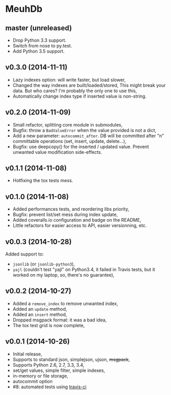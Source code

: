 # MeuhDb

## master (unreleased)

* Drop Python 3.3 support.
* Switch from nose to py.test.
* Add Python 3.5 support.

## v0.3.0 (2014-11-11)

* Lazy indexes option: will write faster, but load slower,
* Changed the way indexes are built/loaded/stored, This might break your data.
  But who cares? I'm probably the only one to use this,
* Automatically change index type if inserted value is non-string.

## v0.2.0 (2014-11-09)

* Small refactor, splitting core module in submodules,
* Bugfix: throw a ``BadValueError`` when the value provided is not a dict,
* Add a new parameter: ``autocommit_after``. DB will be committed after "n"
  committable operations (set, insert, update, delete...),
* Bugfix: use deepcopy() for the inserted / updated value. Prevent unwanted
  value modification side-effects.

## v0.1.1 (2014-11-08)

* Hotfixing the tox tests mess.

## v0.1.0 (2014-11-08)

* Added performances tests, and reordering libs priority,
* Bugfix: prevent list/set mess during index update,
* Added coveralls.io configuration and badge on the README,
* Little refactors for easier access to API, easier versionning, etc.

## v0.0.3 (2014-10-28)

Added support to:

* ``jsonlib`` (or ``jsonlib-python3``),
* ``yajl`` (couldn't test "yajl" on Python3.4, it failed in Travis tests, but
  it worked on my laptop, so, there's no guarantee),

## v0.0.2 (2014-10-27)

* Added a ``remove_index`` to remove unwanted index,
* Added an ``update`` method,
* Added an ``insert`` method,
* Dropped msgpack format: it was a bad idea,
* The tox test grid is now complete,

## v0.0.1 (2014-10-26)

* Initial release,
* Supports to standard json, simplejson, ujson, ~~msgpack~~,
* Supports Python 2.6, 2.7, 3.3, 3.4,
* set/get values, simple filter, simple indexes,
* in-memory or file storage,
* autocommit option
* #8: automated tests using [travis-ci](https://travis-ci.org/)
